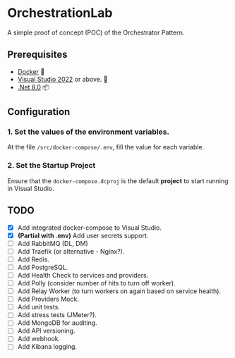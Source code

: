 ﻿# OrchestrationLab

A simple proof of concept (POC) of the Orchestrator Pattern.


## Prerequisites

* [Docker](https://www.docker.com/products/docker-desktop/) 🐋
* [Visual Studio 2022](https://visualstudio.microsoft.com/pt-br/downloads/) or above. 🔨
* [.Net 8.0](https://dotnet.microsoft.com/en-us/download/dotnet/8.0) 📦


## Configuration

### 1. Set the values of the environment variables.
At the file `/src/docker-compose/.env`, fill the value for each variable.

### 2. Set the Startup Project
Ensure that the `docker-compose.dcproj` is the default **project** to start running in Visual Studio.


## TODO

- [x] Add integrated docker-compose to Visual Studio.
- [x] **(Partial with .env)** Add user secrets support.
- [ ] Add RabbitMQ (DL, DM)
- [ ] Add Traefik (or alternative - Nginx?).
- [ ] Add Redis.
- [ ] Add PostgreSQL.
- [ ] Add Health Check to services and providers.
- [ ] Add Polly (consider number of hits to turn off worker).
- [ ] Add Relay Worker (to turn workers on again based on service health).
- [ ] Add Providers Mock.
- [ ] Add unit tests.
- [ ] Add stress tests (JMeter?).
- [ ] Add MongoDB for auditing.
- [ ] Add API versioning.
- [ ] Add webhook.
- [ ] Add Kibana logging.